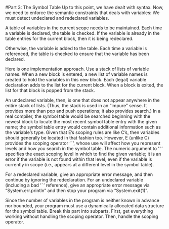 #Part 3: The Symbol Table
Up to this point, we have dealt with syntax. Now, we need to enforce the semantic constraints that deals with variables: We must detect undeclared and redeclared variables.

A table of variables in the current scope needs to be maintained. Each time a variable is declared, the table is checked. If the variable is already in the table entries for the current block, then it is being redeclared.

Otherwise, the variable is added to the table. Each time a variable is referenced, the table is checked to ensure that the variable has been declared.

Here is one implementation approach. Use a stack of lists of variable names. When a new block is entered, a new list of variable names is created to hold the variables in this new block. Each (legal) variable
declaration adds to the list for the current block. When a block is exited, the list for that block is popped from
the stack.

An undeclared variable, then, is one that does not appear anywhere in the entire stack of lists. (Thus, the stack is used in an “impure” sense. It provides more than pop and push operations; it also provides search.) In a real compiler, the symbol table would be searched beginning with the newest block to locate the most recent
symbol table entry with the given name; the symbol table entry would contain additional information such as the variable’s type. Given that E’s scoping rules are like C’s, then variables should generally be located in that fashion too. However, E (unlike C) provides the scoping operator ’˜’, whose use will affect how you represent levels and how you search in the symbol table. The numeric argument to ’˜’ specifies the exact scoping level in which to find the given variable; it is an error if the variable is not found within that level, even if the variable is currently in scope (i.e., appears at a different level in the symbol table).

For a redeclared variable, give an appropriate error message, and then continue by ignoring the redeclaration. For an undeclared variable (including a bad ’˜’ reference), give an appropriate error message via
“System.err.println” and then stop your program via “System.exit(1)”.

Since the number of variables in the program is neither known in advance nor bounded, your program must use a dynamically allocated data structure for the symbol table. Break this part into subparts. First, get everything working without handling the scoping operator. Then, handle the scoping operator.
